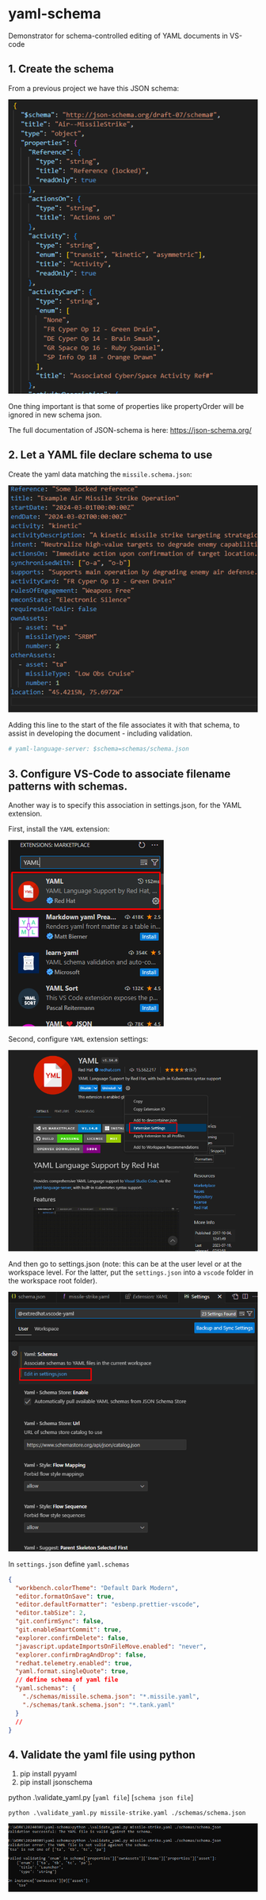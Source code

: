 # yaml-schema

Demonstrator for schema-controlled editing of YAML documents in VS-code

## 1. Create the schema

From a previous project we have this JSON schema:

![Structure of JSON schema for validation](./images/Default%20Schema%20Structure.png)

One thing important is that some of properties like propertyOrder will be ignored in new schema json.

The full documentation of JSON-schema is here: https://json-schema.org/

## 2. Let a YAML file declare schema to use

Create the yaml data matching the `missile.schema.json`:

![missilte-strike.yaml](./images/yaml.png)

Adding this line to the start of the file associates it with that schema, to assist in developing the document - including validation.

```yaml
# yaml-language-server: $schema=schemas/schema.json
```

## 3. Configure VS-Code to associate filename patterns with schemas.

Another way is to specify this association in settings.json, for the YAML extension.

First, install the `YAML` extension:

![yaml extension](./images/yaml%20extension.png)

Second, configure `YAML` extension settings:

![yaml extension settings](./images/extension%20settings.png)

And then go to settings.json (note: this can be at the user level or at the workspace level. For the latter, put the `settings.json` into a `vscode` folder in the workspace root folder).

![settings.json](./images/settings.png)

In `settings.json` define `yaml.schemas`

```json
{
  "workbench.colorTheme": "Default Dark Modern",
  "editor.formatOnSave": true,
  "editor.defaultFormatter": "esbenp.prettier-vscode",
  "editor.tabSize": 2,
  "git.confirmSync": false,
  "git.enableSmartCommit": true,
  "explorer.confirmDelete": false,
  "javascript.updateImportsOnFileMove.enabled": "never",
  "explorer.confirmDragAndDrop": false,
  "redhat.telemetry.enabled": true,
  "yaml.format.singleQuote": true,
  // define schema of yaml file
  "yaml.schemas": {
    "./schemas/missile.schema.json": "*.missile.yaml",
    "./schemas/tank.schema.json": "*.tank.yaml"
  }
  //
}
```

## 4. Validate the yaml file using python

1. pip install pyyaml
2. pip install jsonschema

python .\validate_yaml.py [`yaml file`] [`schema json file`]

```shell
python .\validate_yaml.py missile-strike.yaml ./schemas/schema.json
```

![result](./images/result.png)

